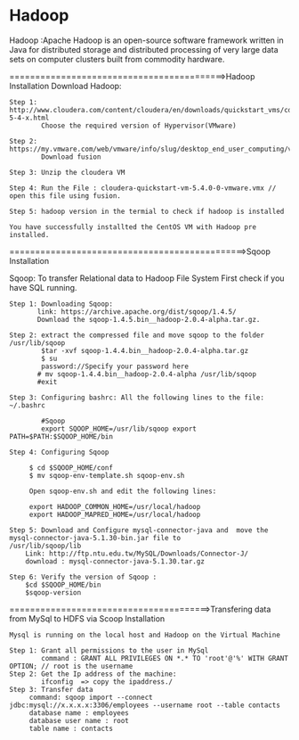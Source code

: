 # Hadoop

Hadoop :Apache Hadoop is an open-source software framework written in Java for distributed storage and distributed                      processing of very large data sets on computer clusters built from commodity hardware.  


==========================================>Hadoop Installation
Download Hadoop: 

    Step 1: http://www.cloudera.com/content/cloudera/en/downloads/quickstart_vms/cdh-5-4-x.html
            Choose the required version of Hypervisor(VMware)
    
    Step 2: https://my.vmware.com/web/vmware/info/slug/desktop_end_user_computing/vmware_fusion/7_0
            Download fusion 
    
    Step 3: Unzip the cloudera VM 
    
    Step 4: Run the File : cloudera-quickstart-vm-5.4.0-0-vmware.vmx // open this file using fusion.
    
    Step 5: hadoop version in the termial to check if hadoop is installed 
    
    You have successfully installted the CentOS VM with Hadoop pre installed.
    
    
    
==============================================>Sqoop Installation

Sqoop: To transfer Relational data to Hadoop File System
        First check if you have SQL running.
        
    Step 1: Downloading Sqoop:
           link: https://archive.apache.org/dist/sqoop/1.4.5/
           Download the sqoop-1.4.5.bin__hadoop-2.0.4-alpha.tar.gz.
     
    Step 2: extract the compressed file and move sqoop to the folder /usr/lib/sqoop
            $tar -xvf sqoop-1.4.4.bin__hadoop-2.0.4-alpha.tar.gz
            $ su
            password://Specify your password here
           # mv sqoop-1.4.4.bin__hadoop-2.0.4-alpha /usr/lib/sqoop
           #exit 
    
    Step 3: Configuring bashrc: All the following lines to the file: ~/.bashrc 
           
            #Sqoop
            export SQOOP_HOME=/usr/lib/sqoop export PATH=$PATH:$SQOOP_HOME/bin
   
    Step 4: Configuring Sqoop
         
         $ cd $SQOOP_HOME/conf
         $ mv sqoop-env-template.sh sqoop-env.sh
         
         Open sqoop-env.sh and edit the following lines:
         
         export HADOOP_COMMON_HOME=/usr/local/hadoop 
         export HADOOP_MAPRED_HOME=/usr/local/hadoop
         
    Step 5: Download and Configure mysql-connector-java and  move the mysql-connector-java-5.1.30-bin.jar file to              /usr/lib/sqoop/lib
        Link: http://ftp.ntu.edu.tw/MySQL/Downloads/Connector-J/ 
        download : mysql-connector-java-5.1.30.tar.gz
   
    Step 6: Verify the version of Sqoop :
        $cd $SQOOP_HOME/bin
        $sqoop-version

=======================================>Transfering data from MySql to HDFS via Scoop Installation
    
    Mysql is running on the local host and Hadoop on the Virtual Machine
    
    Step 1: Grant all permissions to the user in MySql
            command : GRANT ALL PRIVILEGES ON *.* TO 'root'@'%' WITH GRANT OPTION; // root is the username
    Step 2: Get the Ip address of the machine: 
            ifconfig  => copy the ipaddress./
    Step 3: Transfer data
         command: sqoop import --connect jdbc:mysql://x.x.x.x:3306/employees --username root --table contacts 
         database name : employees
         database user name : root
         table name : contacts
         
         


  
